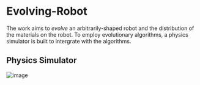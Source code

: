 # Evolving-Robot

The work aims to *evolve*  an arbitrarily-shaped robot and the distribution of the materials on the
robot. To employ evolutionary algorithms, a physics simulator is built to intergrate with the algorithms.

## Physics Simulator
![image](https://github.com/chiahohsiung/Evolving_Robot/bouncing_cube.gif)
